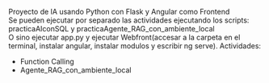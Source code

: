 Proyecto de IA usando Python con Flask y Angular como Frontend<br /> 
Se pueden ejecutar por separado las actividades ejecutando los scripts: practicaAIconSQL y practicaAgente_RAG_con_ambiente_local<br /> 
O sino ejecutar app.py y ejecutar Webfront(accesar a la carpeta en el terminal, instalar angular, instalar modulos y escribir ng serve).
Actividades:
- Function Calling
- Agente_RAG_con_ambiente_local
